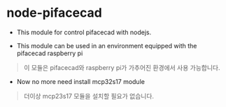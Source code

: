 # node-pifacecad

* This module for control pifacecad with nodejs.

* This module can be used in an environment equipped with the pifacecad raspberry pi
> 이 모듈은 pifacecad와 raspberry pi가 가추어진 환경에서 사용 가능합니다.


* Now no more need install mcp32s17 module
> 더이상 mcp23s17 모듈을 설치할 필요가 없습니다.

